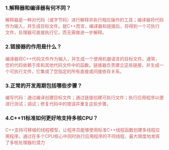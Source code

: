 ﻿### 1.解释器和编译器有何不同？
<font color="#cd5c5c">解释器是一种对代码（或字节码）进行解释并执行相应操作的工具；编译器将代码作为输入，并生成目标文件。就C++而言，编译器和链接后，将得到一个可执行文件，处理器可直接执行它，而无需做进一步解释。</font>
### 2.链接器的作用是什么？
<font color="#cd5c5c">编译器将C++代码文件作为输入，并生成一个使用机器语言的目标文件。通常，您的代码依赖于库和其他代码文件中的函数。链接器负责建立这些链接，并生成一个可执行文件，它集成了您指定的所有直接或间接依存关系。</font>
### 3.正常的开发周期包括哪些步骤？
<font color="#cd5c5c">编写代码：通过编译创建目标文件；通过链接创建可执行文件；执行应用程序以便进行测试；调试；修复代码中的错误并重复这些步骤。</font>
### 4.C++11标准如何更好地支持多核CPU？
<font color="#cd5c5c">C++支持可移植的线程模型，让程序员能够使用标准C++线程函数创建多线程应用程序。通过在多个CPU核心中同时执行应用程序的不同线程，最大限度地发挥了多核处理器的潜力</font>